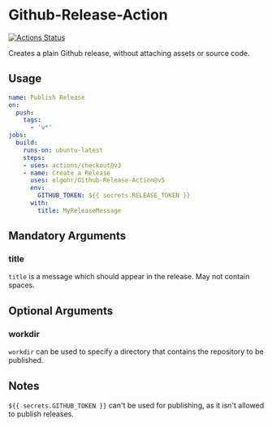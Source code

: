 # Github-Release-Action

[![Actions Status](https://github.com/elgohr/Github-Release-Action/workflows/Release/badge.svg)](https://github.com/elgohr/Github-Release-Action/actions)

Creates a plain Github release, without attaching assets or source code.

## Usage

```yaml
name: Publish Release
on:
  push:
    tags:
      - 'v*'
jobs:
  build:
    runs-on: ubuntu-latest
    steps:
    - uses: actions/checkout@v3
    - name: Create a Release
      uses: elgohr/Github-Release-Action@v5
      env:
        GITHUB_TOKEN: ${{ secrets.RELEASE_TOKEN }}
      with:
        title: MyReleaseMessage
```

## Mandatory Arguments

### title
`title` is a message which should appear in the release. May not contain spaces.

## Optional Arguments

### workdir
`workdir` can be used to specify a directory that contains the repository to be published. 

## Notes

`${{ secrets.GITHUB_TOKEN }}` can't be used for publishing, as it isn't allowed to publish releases.
